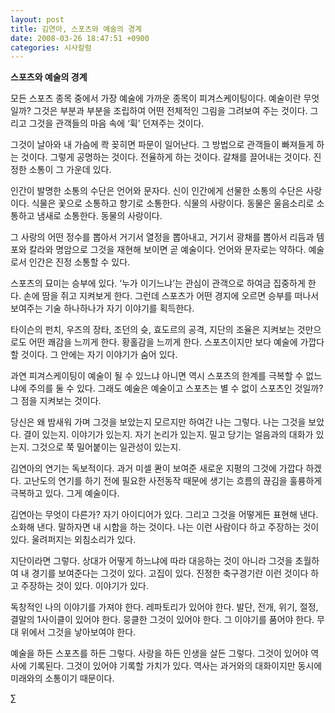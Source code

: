 ```yaml
---
layout: post
title: 김연아, 스포츠와 예술의 경계
date: 2008-03-26 18:47:51 +0900
categories: 시사칼럼
---
```

**스포츠와 예술의 경계**

모든 스포츠 종목 중에서 가장 예술에 가까운 종목이 피겨스케이팅이다. 예술이란 무엇일까? 그것은 부분과 부분을 조립하여 어떤 전체적인 그림을 그려보여 주는 것이다. 그리고 그것을 관객들의 마음 속에 ‘휙’ 던져주는 것이다. 

그것이 날아와 내 가슴에 콱 꽂히면 파문이 일어난다. 그 방법으로 관객들이 빠져들게 하는 것이다. 그렇게 공명하는 것이다. 전율하게 하는 것이다. 갈채를 끌어내는 것이다. 진정한 소통이 그 가운데 있다. 

인간이 발명한 소통의 수단은 언어와 문자다. 신이 인간에게 선물한 소통의 수단은 사랑이다. 식물은 꽃으로 소통하고 향기로 소통한다. 식물의 사랑이다. 동물은 울음소리로 소통하고 냄새로 소통한다. 동물의 사랑이다. 

그 사랑의 어떤 정수를 뽑아서 거기서 열정을 뽑아내고, 거기서 광채를 뽑아서 리듬과 템포와 칼라와 명암으로 그것을 재현해 보이면 곧 예술이다. 언어와 문자로는 약하다. 예술로서 인간은 진정 소통할 수 있다. 

스포츠의 묘미는 승부에 있다. ‘누가 이기느냐’는 관심이 관객으로 하여금 집중하게 한다. 손에 땀을 쥐고 지켜보게 한다. 그런데 스포츠가 어떤 경지에 오르면 승부를 떠나서 보여주는 기술 하나하나가 자기 이야기를 획득한다. 

타이슨의 펀치, 우즈의 장타, 조던의 슛, 효도르의 공격, 지단의 조율은 지켜보는 것만으로도 어떤 쾌감을 느끼게 한다. 황홀감을 느끼게 한다. 스포츠이지만 보다 예술에 가깝다 할 것이다. 그 안에는 자기 이야기가 숨어 있다. 

과연 피겨스케이팅이 예술이 될 수 있느냐 아니면 역시 스포츠의 한계를 극복할 수 없느냐에 주의를 둘 수 있다. 그래도 예술은 예술이고 스포츠는 별 수 없이 스포츠인 것일까? 그 점을 지켜보는 것이다. 

당신은 왜 밤새워 가며 그것을 보았는지 모르지만 하여간 나는 그렇다. 나는 그것을 보았다. 결이 있는지. 이야기가 있는지. 자기 논리가 있는지. 밀고 당기는 얼음과의 대화가 있는지. 그것으로 쭉 밀어붙이는 일관성이 있는지. 

김연아의 연기는 독보적이다. 과거 미셀 콴이 보여준 새로운 지평의 그것에 가깝다 하겠다. 고난도의 연기를 하기 전에 필요한 사전동작 때문에 생기는 흐름의 끊김을 훌륭하게 극복하고 있다. 그게 예술이다. 

김연아는 무엇이 다른가? 자기 아이디어가 있다. 그리고 그것을 어떻게든 표현해 낸다. 소화해 낸다. 말하자면 내 시합을 하는 것이다. 나는 이런 사람이다 하고 주장하는 것이 있다. 울려퍼지는 외침소리가 있다. 

지단이라면 그렇다. 상대가 어떻게 하느냐에 따라 대응하는 것이 아니라 그것을 초월하여 내 경기를 보여준다는 그것이 있다. 고집이 있다. 진정한 축구경기란 이런 것이다 하고 주장하는 것이 있다. 이야기가 있다. 

독창적인 나의 이야기를 가져야 한다. 레파토리가 있어야 한다. 발단, 전개, 위기, 절정, 결말의 1사이클이 있어야 한다. 뭉클한 그것이 있어야 한다. 그 이야기를 품어야 한다. 무대 위에서 그것을 낳아보여야 한다. 

예술을 하든 스포츠를 하든 그렇다. 사랑을 하든 인생을 살든 그렇다. 그것이 있어야 역사에 기록된다. 그것이 있어야 기록할 가치가 있다. 역사는 과거와의 대화이지만 동시에 미래와의 소통이기 때문이다. 



∑